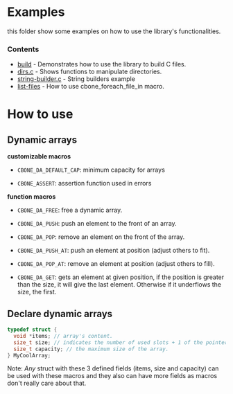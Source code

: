 # Examples

this folder show some examples on how to use the library's functionalities.

### Contents

  - [build](./build/) - Demonstrates how to use the library to build C files.
  - [dirs.c](./setup-directories/dirs.c) - Shows functions to manipulate directories.
  - [string-builder.c](./string-builder/string-builder.c) - String builders example
  - [list-files](./list-files/list-files.c) - How to use cbone_foreach_file_in macro.

# How to use

## Dynamic arrays

**customizable macros**

- ```CBONE_DA_DEFAULT_CAP```: minimum capacity for arrays

- ```CBONE_ASSERT```: assertion function used in errors

**function macros**

- ```CBONE_DA_FREE```: free a dynamic array.

- ```CBONE_DA_PUSH```: push an element to the front of an array.

- ```CBONE_DA_POP```: remove an element on the front of the array.

- ```CBONE_DA_PUSH_AT```: push an element at position (adjust others to fit).

- ```CBONE_DA_POP_AT```: remove an element at position (adjust others to fill).

- ```CBONE_DA_GET```: gets an element at given position, if the position is greater
than the size, it will give the last element. Otherwise if it underflows the size, the first.

## Declare dynamic arrays

```c
typedef struct {
  void *items; // array's content.
  size_t size; // indicates the number of used slots + 1 of the pointer.
  size_t capacity; // the maximum size of the array.
} MyCoolArray;
```

Note: *Any* struct with these 3 defined fields (items, size and capacity) can be used with these macros
and they also can have more fields as macros don't really care about that.